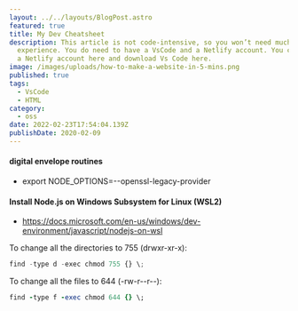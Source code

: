 ```yaml
---
layout: ../../layouts/BlogPost.astro
featured: true
title: My Dev Cheatsheet
description: This article is not code-intensive, so you won’t need much coding
  experience. You do need to have a VsCode and a Netlify account. You can create
  a Netlify account here and download Vs Code here.
image: /images/uploads/how-to-make-a-website-in-5-mins.png
published: true
tags:
  - VsCode
  - HTML
category:
  - oss
date: 2022-02-23T17:54:04.139Z
publishDate: 2020-02-09
---
```






#### digital envelope routines

- export NODE_OPTIONS=--openssl-legacy-provider  


#### Install Node.js on Windows Subsystem for Linux (WSL2)

- https://docs.microsoft.com/en-us/windows/dev-environment/javascript/nodejs-on-wsl
  




To change all the directories to 755 (drwxr-xr-x):


``` js
find -type d -exec chmod 755 {} \;
```


To change all the files to 644 (-rw-r--r--):

``` ruby
find -type f -exec chmod 644 {} \;
```